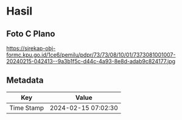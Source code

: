 # Hasil

## Foto C Plano

https://sirekap-obj-formc.kpu.go.id/1ce6/pemilu/pdpr/73/73/08/10/01/7373081001007-20240215-042413--9a3b1f5c-d44c-4a93-8e8d-adab9c824177.jpg


## Metadata

| Key        | Value               |
| ---------- | ------------------- |
| Time Stamp | 2024-02-15 07:02:30 |



